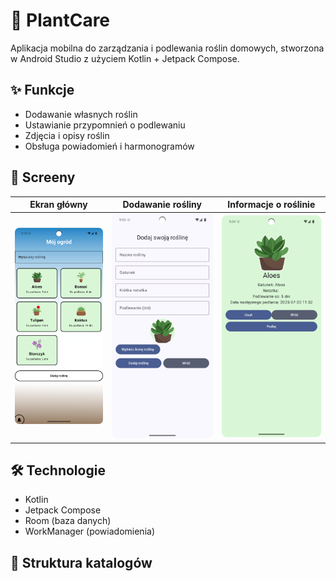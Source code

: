 # 🌱 PlantCare

Aplikacja mobilna do zarządzania i podlewania roślin domowych, stworzona w Android Studio z użyciem Kotlin + Jetpack Compose.

## ✨ Funkcje

- Dodawanie własnych roślin
- Ustawianie przypomnień o podlewaniu
- Zdjęcia i opisy roślin
- Obsługa powiadomień i harmonogramów

## 📸 Screeny

| Ekran główny | Dodawanie rośliny | Informacje o roślinie |
|--------------|--------------------|--------------------|
| ![screen1](screens/main_screen.png) | ![screen2](screens/add_plant_screen.png) | ![screen2](screens/plant_screen.png) |



## 🛠 Technologie

- Kotlin
- Jetpack Compose
- Room (baza danych)
- WorkManager (powiadomienia)

## 📁 Struktura katalogów

